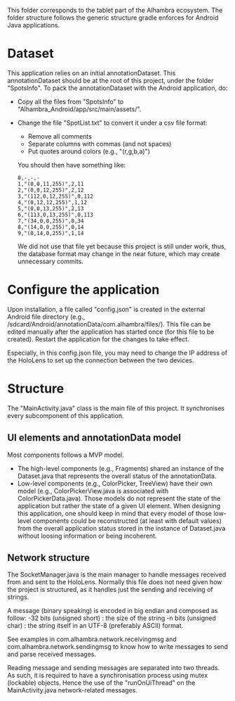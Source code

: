 This folder corresponds to the tablet part of the Alhambra ecosystem. The folder structure follows the generic structure gradle enforces for Android Java applications. 

# Dataset
This application relies on an initial annotationDataset. This annotationDataset should be at the root of this project, under the folder "SpotsInfo". To pack the annotationDataset with the Android application, do:
- Copy all the files from "SpotsInfo" to "Alhambra_Android/app/src/main/assets/". 
- Change the file "SpotList.txt" to convert it under a csv file format:
    - Remove all comments
    - Separate columns with commas (and not spaces)
    - Put quotes around colors (e.g., "(r,g,b,a)")

    You should then have something like:
    ```
    0,-,-,-
    1,"(0,0,11,255)",2,11
    2,"(0,0,12,255)",2,12
    3,"(112,0,12,255)",0,112
    4,"(0,12,12,255)",1,12
    5,"(0,0,13,255)",2,13
    6,"(113,0,13,255)",0,113
    7,"(34,0,0,255)",0,34
    8,"(14,0,0,255)",0,14
    9,"(0,14,0,255)",1,14
    ```

    We did not use that file yet because this project is still under work, thus, the database format may change in the near future, which may create unnecessary commits.

# Configure the application
Upon installation, a file called "config.json" is created in the external Android file directory (e.g., /sdcard/Android/annotationData/com.alhambra/files/).
This file can be edited manually after the application has started once (for this file to be created). Restart the application for the changes to take effect.

Especially, in this config.json file, you may need to change the IP address of the HoloLens to set up the connection between the two devices.

# Structure
The "MainActivity.java" class is the main file of this project. It synchronises every subcomponent of this application.

## UI elements and annotationData model
Most components follows a MVP model. 

- The high-level components (e.g., Fragments) shared an instance of the Dataset.java that represents the overall status of the annotationData.
- Low-level components (e.g., ColorPicker, TreeView) have their own model (e.g., ColorPickerView.java is associated with ColorPickerData.java). Those models do not represent the state of the application but rather the state of a given UI element. When designing this application, one should keep in mind that every model of those low-level components could be reconstructed (at least with default values) from the overall application status stored in the instance of Dataset.java without loosing information or being incoherent.

## Network structure
The SocketManager.java is the main manager to handle messages received from and sent to the HoloLens. Normally this file does not need given how the project is structured, as it handles just the sending and receiving of strings.

A message (binary speaking) is encoded in big endian and composed as follow:
-32 bits (unsigned short) : the size of the string
-n bits (unsigned char) : the string itself in an UTF-8 (preferably ASCII) format.

See examples in com.alhambra.network.receivingmsg and com.alhambra.network.sendingmsg to know how to write messages to send and parse received messages.

Reading message and sending messages are separated into two threads. As such, it is required to have a synchronisation process using mutex (lockable) objects. Hence the use of the "runOnUiThread" on the MainActivity.java network-related messages.